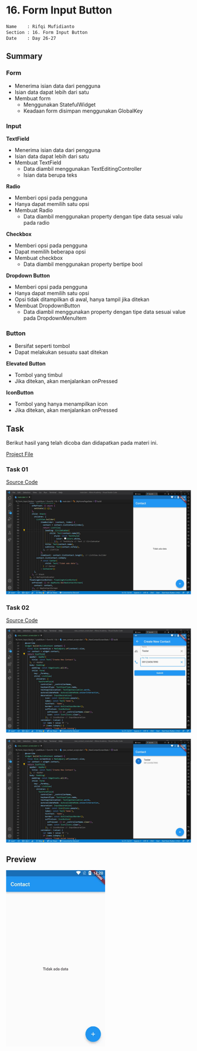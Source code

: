 # 16. Form Input Button

```
Name    : Rifqi Mufidianto 
Section : 16. Form Input Button
Date    : Day 26-27
``` 

## Summary
### Form
- Menerima isian data dari pengguna
- Isian data dapat lebih dari satu
- Membuat form 
    - Menggunakan StatefulWidget
    - Keadaan form disimpan menggunakan GlobalKey<FormState>

### Input
**TextField**
- Menerima isian data dari pengguna
- Isian data dapat lebih dari satu
- Membuat TextField
    - Data diambil menggunakan TextEditingController
    - Isian data berupa teks

**Radio**
- Memberi opsi pada pengguna
- Hanya dapat memilih satu opsi
- Membuat Radio
    - Data diambil menggunakan property dengan tipe data sesuai valu pada radio

**Checkbox**
- Memberi opsi pada pengguna
- Dapat memilih beberapa opsi
- Membuat checkbox
    - Data diambil menggunakan property bertipe bool

**Dropdown Button**
- Memberi opsi pada pengguna
- Hanya dapat memilih satu opsi
- Opsi tidak ditampilkan di awal, hanya tampil jika ditekan
- Membuat DropdownButton
    - Data diambil menggunakan property dengan tipe data sesuai value pada DropdownMenuItem

### Button
- Bersifat seperti tombol
- Dapat melakukan sesuatu saat ditekan

**Elevated Button**
- Tombol yang timbul
- Jika ditekan, akan menjalankan onPressed

**IconButton**
- Tombol yang hanya menampilkan icon
- Jika ditekan, akan menjalankan onPressed

## Task
Berikut hasil yang telah dicoba dan didapatkan pada materi ini.

[Project File](./praktikum/form16/lib/)

### Task 01
[Source Code](./praktikum/form16/lib/main.dart)

![Screenshoots Tugas 1](./screenshoots/tugas1.jpg)

### Task 02
[Source Code](./praktikum/form16/lib/new_contact_screen.dart)

![Screenshoots Tugas 2](./screenshoots/tugas2.jpg)

![Screenshoots Tugas 3](./screenshoots/tugas3.jpg)

## Preview

![Video Preview](./screenshoots/praktikum16.gif)